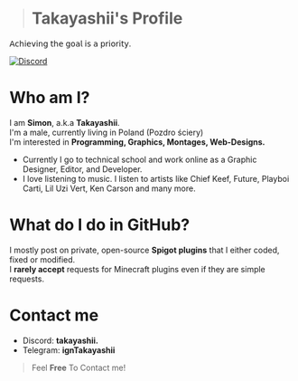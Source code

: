 > # Takayashii's Profile
𝖠𝖼𝗁𝗂𝖾𝗏𝗂𝗇𝗀 𝗍𝗁𝖾 𝗀𝗈𝖺𝗅 𝗂𝗌 𝖺 𝗉𝗋𝗂𝗈𝗋𝗂𝗍𝗒. </br>

[![Discord](https://img.shields.io/badge/Discord-7289DA?style=flat-square&logo=discord&logoColor=white)](https://discord.com/invite/TwojLinkDoDiscorda)

# Who am I?
I am **Simon**, a.k.a **Takayashii**.</br>
I'm a male, currently living in Poland (Pozdro ściery)</br>
I'm interested in **Programming, Graphics, Montages, Web-Designs.**</br>
- Currently I go to technical school and work online as a Graphic Designer, Editor, and Developer.
- I love listening to music. I listen to artists like Chief Keef, Future, Playboi Carti, Lil Uzi Vert, Ken Carson and many more.

# What do I do in GitHub?
I mostly post on private, open-source **Spigot plugins** that I either coded, fixed or modified.</br>
I **rarely accept** requests for Minecraft plugins even if they are simple requests.</br>

# Contact me
- Discord: **takayashii.**
- Telegram: **ignTakayashii**
> Feel **Free** To Contact me!</br>
